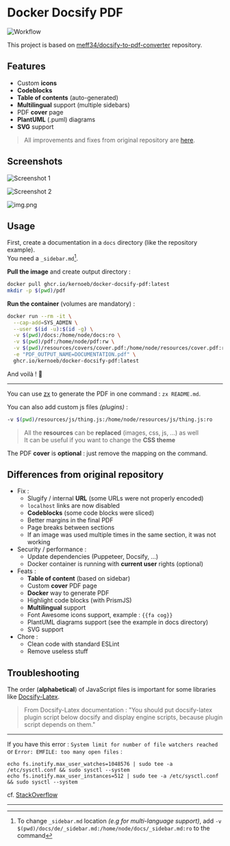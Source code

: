 # Docker Docsify PDF

![Workflow](https://github.com/kernoeb/docker-docsify-pdf/actions/workflows/docker-publish.yml/badge.svg)

This project is based on [meff34/docsify-to-pdf-converter](https://github.com/meff34/docsify-to-pdf-converter/) repository.

## Features

- Custom **icons**
- **Codeblocks**
- **Table of contents** (auto-generated)
- **Multilingual** support (multiple sidebars)
- PDF **cover** page
- **PlantUML** (.puml) diagrams
- **SVG** support

> All improvements and fixes from original repository are [here](#differences-from-original-repository).


## Screenshots

![Screenshot 1](img/capture1.png)

![Screenshot 2](img/capture2.png)

![img.png](img/capture3.png)

## Usage

First, create a documentation in a `docs` directory (like the repository example).  
You need a `_sidebar.md`[^1].

**Pull the image** and create output directory :
```bash
docker pull ghcr.io/kernoeb/docker-docsify-pdf:latest
mkdir -p $(pwd)/pdf
```

**Run the container** (volumes are mandatory) :
```bash
docker run --rm -it \
  --cap-add=SYS_ADMIN \
  --user $(id -u):$(id -g) \
  -v $(pwd)/docs:/home/node/docs:ro \
  -v $(pwd)/pdf:/home/node/pdf:rw \
  -v $(pwd)/resources/covers/cover.pdf:/home/node/resources/cover.pdf:ro \
  -e "PDF_OUTPUT_NAME=DOCUMENTATION.pdf" \
  ghcr.io/kernoeb/docker-docsify-pdf:latest
```

And voilà ! :tada:

---

You can use [zx](https://github.com/google/zx) to generate the PDF in one command : `zx README.md`.

You can also add custom js files _(plugins)_ : 

```bash
-v $(pwd)/resources/js/thing.js:/home/node/resources/js/thing.js:ro
```

> All the **resources** can be **replaced** (images, css, js, ...) as well   
> It can be useful if you want to change the **CSS theme**

The PDF **cover** is **optional** : just remove the mapping on the command.

## Differences from original repository

- Fix :
  - Slugify / internal **URL** (some URLs were not properly encoded)
  - `localhost` links are now disabled
  - **Codeblocks** (some code blocks were sliced)
  - Better margins in the final PDF
  - Page breaks between sections
  - If an image was used multiple times in the same section, it was not working
- Security / performance :
  - Update dependencies (Puppeteer, Docsify, ...)
  - Docker container is running with **current user** rights (optional)
- Feats :
  - **Table of content** (based on sidebar)
  - Custom **cover** PDF page
  - **Docker** way to generate PDF
  - Highlight code blocks (with PrismJS)
  - **Multilingual** support
  - Font Awesome icons support, example : `{{fa cog}}`
  - PlantUML diagrams support (see the example in docs directory)
  - SVG support
- Chore :
  - Clean code with standard ESLint
  - Remove useless stuff

## Troubleshooting

The order (**alphabetical**) of JavaScript files is important for some libraries like [Docsify-Latex](https://scruel.github.io/docsify-latex/#/). 

> From Docsify-Latex documentation : "You should put docsify-latex plugin script below docsify and display engine scripts, because plugin script depends on them."

---

If you have this error : `System limit for number of file watchers reached` or `Error: EMFILE: too many open files` :

```
echo fs.inotify.max_user_watches=1048576 | sudo tee -a /etc/sysctl.conf && sudo sysctl --system
echo fs.inotify.max_user_instances=512 | sudo tee -a /etc/sysctl.conf && sudo sysctl --system
```
cf. [StackOverflow](https://stackoverflow.com/questions/53930305/nodemon-error-system-limit-for-number-of-file-watchers-reached)

---

[^1]: To change `_sidebar.md` location _(e.g for multi-language support)_, add `-v $(pwd)/docs/de/_sidebar.md:/home/node/docs/_sidebar.md:ro` to the command
